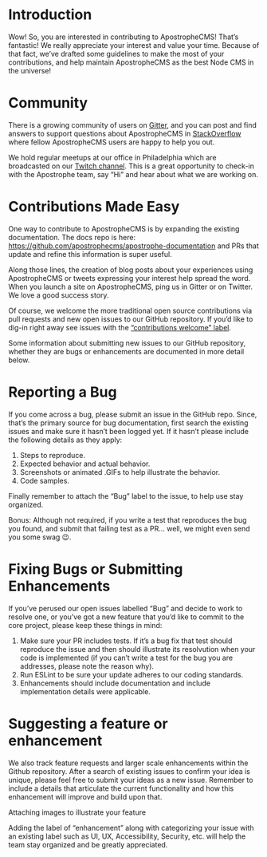 # Introduction
Wow! So, you are interested in contributing to ApostropheCMS! That’s fantastic! We really appreciate your interest and value your time. Because of that fact, we’ve drafted some guidelines to make the most of your contributions, and help maintain ApostropheCMS as the best Node CMS in the universe!

# Community
There is a growing community of users on [Gitter](https://gitter.im/apostrophecms/apostrophe), and you can post and find answers to support questions about ApostropheCMS in [StackOverflow](https://stackoverflow.com/questions/tagged/apostrophe-cms) where fellow ApostropheCMS users are happy to help you out.

We hold regular meetups at our office in Philadelphia which are broadcasted on our [Twitch channel](https://www.twitch.tv/apostrophecms). This is a great opportunity to check-in with the Apostrophe team, say “Hi” and hear about what we are working on.

# Contributions Made Easy
One way to contribute to ApostropheCMS is by expanding the existing documentation. The docs repo is here: https://github.com/apostrophecms/apostrophe-documentation and PRs that update and refine this information is super useful.

Along those lines, the creation of blog posts about your experiences using ApostropheCMS or tweets expressing your interest help spread the word. When you launch a site on ApostropheCMS, ping us in Gitter or on Twitter. We love a good success story.

Of course, we welcome the more traditional open source contributions via pull requests and new open issues to our GitHub repository. If you’d like to dig-in right away see issues with the [“contributions welcome” label](https://github.com/apostrophecms/apostrophe/issues?q=is%3Aopen+is%3Aissue+label%3A%22contributions+welcome%22).

Some information about submitting new issues to our GitHub repository, whether they are bugs or enhancements are documented in more detail below.

# Reporting a Bug
If you come across a bug, please submit an issue in the GitHub repo. Since, that’s the primary source for bug documentation, first search the existing issues and make sure it hasn’t been logged yet. If it hasn’t please include the following details as they apply:

1. Steps to reproduce.
2. Expected behavior and actual behavior.
3. Screenshots or animated .GIFs to help illustrate the behavior.
4. Code samples.

Finally remember to attach the “Bug” label to the issue, to help use stay organized.

Bonus: Although not required, if you write a test that reproduces the bug you found, and submit that failing test as a PR… well, we might even send you some swag 😉.

# Fixing Bugs or Submitting Enhancements
If you’ve perused our open issues labelled “Bug” and decide to work to resolve one, or you’ve got a new feature that you’d like to commit to the core project, please keep these things in mind:

1. Make sure your PR includes tests. If it’s a bug fix that test should reproduce the issue and then should illustrate its resolvution when your code is implemented (if you can’t write a test for the bug you are addresses, please note the reason why).
2. Run ESLint to be sure your update adheres to our coding standards.
3. Enhancements should include documentation and include implementation details were applicable.

# Suggesting a feature or enhancement 
We also track feature requests and larger scale enhancements within the Github repository. After a search of existing issues to confirm your idea is unique, please feel free to submit your ideas as a new issue. Remember to include a details that articulate the current functionality and how this enhancement will improve and build upon that.

Attaching images to illustrate your feature 

Adding the label of “enhancement” along with categorizing your issue with an existing label such as UI, UX, Accessibility, Security, etc. will help the team stay organized and be greatly appreciated.
